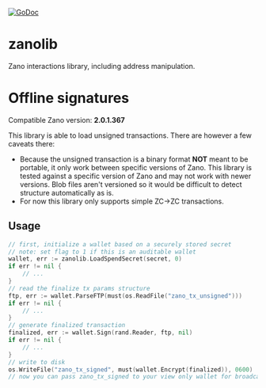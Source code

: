 [![GoDoc](https://godoc.org/github.com/ModChain/zanolib?status.svg)](https://godoc.org/github.com/ModChain/zanolib)

# zanolib

Zano interactions library, including address manipulation.

# Offline signatures

Compatible Zano version: __2.0.1.367__

This library is able to load unsigned transactions. There are however a few caveats there:

* Because the unsigned transaction is a binary format **NOT** meant to be portable, it only work between specific versions of Zano. This library is tested against a specific version of Zano and may not work with newer versions. Blob files aren't versioned so it would be difficult to detect structure automatically as is.
* For now this library only supports simple ZC→ZC transactions.

## Usage

```go
// first, initialize a wallet based on a securely stored secret
// note: set flag to 1 if this is an auditable wallet
wallet, err := zanolib.LoadSpendSecret(secret, 0)
if err != nil {
    // ...
}
// read the finalize tx params structure
ftp, err := wallet.ParseFTP(must(os.ReadFile("zano_tx_unsigned")))
if err != nil {
    // ...
}
// generate finalized transaction
finalized, err := wallet.Sign(rand.Reader, ftp, nil)
if err != nil {
    // ...
}
// write to disk
os.WriteFile("zano_tx_signed", must(wallet.Encrypt(finalized)), 0600)
// now you can pass zano_tx_signed to your view only wallet for broadcast
```

